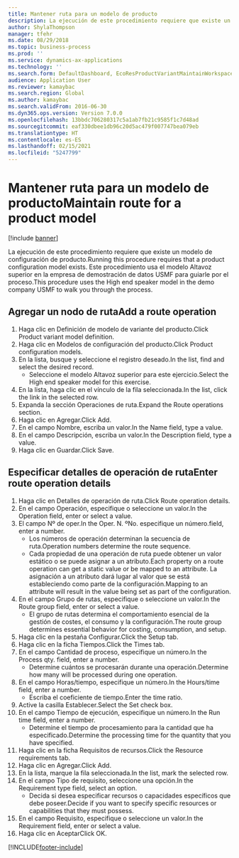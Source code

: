 ```yaml
---
title: Mantener ruta para un modelo de producto
description: La ejecución de este procedimiento requiere que existe un modelo de configuración de producto.
author: ShylaThompson
manager: tfehr
ms.date: 08/29/2018
ms.topic: business-process
ms.prod: ''
ms.service: dynamics-ax-applications
ms.technology: ''
ms.search.form: DefaultDashboard, EcoResProductVariantMaintainWorkspace, PCProductConfigurationModelListPage, PCProductConfigurationModelDetails, PCRouteOperationDetails, WrkCtrCapabilityLookUp
audience: Application User
ms.reviewer: kamaybac
ms.search.region: Global
ms.author: kamaybac
ms.search.validFrom: 2016-06-30
ms.dyn365.ops.version: Version 7.0.0
ms.openlocfilehash: 13bbdc706280317c5a1ab7fb21c9585f1c7d48ad
ms.sourcegitcommit: eaf330dbee1db96c20d5ac479f007747bea079eb
ms.translationtype: HT
ms.contentlocale: es-ES
ms.lasthandoff: 02/15/2021
ms.locfileid: "5247799"
---
```

# <a name="maintain-route-for-a-product-model"></a><span data-ttu-id="39dd5-103">Mantener ruta para un modelo de producto</span><span class="sxs-lookup"><span data-stu-id="39dd5-103">Maintain route for a product model</span></span>

[!include [banner](../../includes/banner.md)]

<span data-ttu-id="39dd5-104">La ejecución de este procedimiento requiere que existe un modelo de configuración de producto.</span><span class="sxs-lookup"><span data-stu-id="39dd5-104">Running this procedure requires that a product configuration model exists.</span></span> <span data-ttu-id="39dd5-105">Este procedimiento usa el modelo Altavoz superior en la empresa de demostración de datos USMF para guiarle por el proceso.</span><span class="sxs-lookup"><span data-stu-id="39dd5-105">This procedure uses the High end speaker model in the demo company USMF to walk you through the process.</span></span>


## <a name="add-a-route-operation"></a><span data-ttu-id="39dd5-106">Agregar un nodo de ruta</span><span class="sxs-lookup"><span data-stu-id="39dd5-106">Add a route operation</span></span>
1. <span data-ttu-id="39dd5-107">Haga clic en Definición de modelo de variante del producto.</span><span class="sxs-lookup"><span data-stu-id="39dd5-107">Click Product variant model definition.</span></span>
2. <span data-ttu-id="39dd5-108">Haga clic en Modelos de configuración del producto.</span><span class="sxs-lookup"><span data-stu-id="39dd5-108">Click Product configuration models.</span></span>
3. <span data-ttu-id="39dd5-109">En la lista, busque y seleccione el registro deseado.</span><span class="sxs-lookup"><span data-stu-id="39dd5-109">In the list, find and select the desired record.</span></span>
    * <span data-ttu-id="39dd5-110">Seleccione el modelo Altavoz superior para este ejercicio.</span><span class="sxs-lookup"><span data-stu-id="39dd5-110">Select the High end speaker model for this exercise.</span></span>  
4. <span data-ttu-id="39dd5-111">En la lista, haga clic en el vínculo de la fila seleccionada.</span><span class="sxs-lookup"><span data-stu-id="39dd5-111">In the list, click the link in the selected row.</span></span>
5. <span data-ttu-id="39dd5-112">Expanda la sección Operaciones de ruta.</span><span class="sxs-lookup"><span data-stu-id="39dd5-112">Expand the Route operations section.</span></span>
6. <span data-ttu-id="39dd5-113">Haga clic en Agregar.</span><span class="sxs-lookup"><span data-stu-id="39dd5-113">Click Add.</span></span>
7. <span data-ttu-id="39dd5-114">En el campo Nombre, escriba un valor.</span><span class="sxs-lookup"><span data-stu-id="39dd5-114">In the Name field, type a value.</span></span>
8. <span data-ttu-id="39dd5-115">En el campo Descripción, escriba un valor.</span><span class="sxs-lookup"><span data-stu-id="39dd5-115">In the Description field, type a value.</span></span>
9. <span data-ttu-id="39dd5-116">Haga clic en Guardar.</span><span class="sxs-lookup"><span data-stu-id="39dd5-116">Click Save.</span></span>

## <a name="enter-route-operation-details"></a><span data-ttu-id="39dd5-117">Especificar detalles de operación de ruta</span><span class="sxs-lookup"><span data-stu-id="39dd5-117">Enter route operation details</span></span>
1. <span data-ttu-id="39dd5-118">Haga clic en Detalles de operación de ruta.</span><span class="sxs-lookup"><span data-stu-id="39dd5-118">Click Route operation details.</span></span>
2. <span data-ttu-id="39dd5-119">En el campo Operación, especifique o seleccione un valor.</span><span class="sxs-lookup"><span data-stu-id="39dd5-119">In the Operation field, enter or select a value.</span></span>
3. <span data-ttu-id="39dd5-120">El campo Nº de oper.</span><span class="sxs-lookup"><span data-stu-id="39dd5-120">In the Oper.</span></span> <span data-ttu-id="39dd5-121">N. º</span><span class="sxs-lookup"><span data-stu-id="39dd5-121">No.</span></span> <span data-ttu-id="39dd5-122">especifique un número.</span><span class="sxs-lookup"><span data-stu-id="39dd5-122">field, enter a number.</span></span>
    * <span data-ttu-id="39dd5-123">Los números de operación determinan la secuencia de ruta.</span><span class="sxs-lookup"><span data-stu-id="39dd5-123">Operation numbers determine the route sequence.</span></span>  
    * <span data-ttu-id="39dd5-124">Cada propiedad de una operación de ruta puede obtener un valor estático o se puede asignar a un atributo.</span><span class="sxs-lookup"><span data-stu-id="39dd5-124">Each property on a route operation can get a static value or be mapped to an attribute.</span></span> <span data-ttu-id="39dd5-125">La asignación a un atributo dará lugar al valor que se está estableciendo como parte de la configuración.</span><span class="sxs-lookup"><span data-stu-id="39dd5-125">Mapping to an attribute will result in the value being set as part of the configuration.</span></span>  
4. <span data-ttu-id="39dd5-126">En el campo Grupo de rutas, especifique o seleccione un valor.</span><span class="sxs-lookup"><span data-stu-id="39dd5-126">In the Route group field, enter or select a value.</span></span>
    * <span data-ttu-id="39dd5-127">El grupo de rutas determina el comportamiento esencial de la gestión de costes, el consumo y la configuración.</span><span class="sxs-lookup"><span data-stu-id="39dd5-127">The route group determines essential behavior for costing, consumption, and setup.</span></span>  
5. <span data-ttu-id="39dd5-128">Haga clic en la pestaña Configurar.</span><span class="sxs-lookup"><span data-stu-id="39dd5-128">Click the Setup tab.</span></span>
6. <span data-ttu-id="39dd5-129">Haga clic en la ficha Tiempos.</span><span class="sxs-lookup"><span data-stu-id="39dd5-129">Click the Times tab.</span></span>
7. <span data-ttu-id="39dd5-130">En el campo Cantidad de proceso, especifique un número.</span><span class="sxs-lookup"><span data-stu-id="39dd5-130">In the Process qty. field, enter a number.</span></span>
    * <span data-ttu-id="39dd5-131">Determine cuántos se procesarán durante una operación.</span><span class="sxs-lookup"><span data-stu-id="39dd5-131">Determine how many will be processed during one operation.</span></span>  
8. <span data-ttu-id="39dd5-132">En el campo Horas/tiempo, especifique un número.</span><span class="sxs-lookup"><span data-stu-id="39dd5-132">In the Hours/time field, enter a number.</span></span>
    * <span data-ttu-id="39dd5-133">Escriba el coeficiente de tiempo.</span><span class="sxs-lookup"><span data-stu-id="39dd5-133">Enter the time ratio.</span></span>  
9. <span data-ttu-id="39dd5-134">Active la casilla Establecer.</span><span class="sxs-lookup"><span data-stu-id="39dd5-134">Select the Set check box.</span></span>
10. <span data-ttu-id="39dd5-135">En el campo Tiempo de ejecución, especifique un número.</span><span class="sxs-lookup"><span data-stu-id="39dd5-135">In the Run time field, enter a number.</span></span>
    * <span data-ttu-id="39dd5-136">Determine el tiempo de procesamiento para la cantidad que ha especificado.</span><span class="sxs-lookup"><span data-stu-id="39dd5-136">Determine the processing time for the quantity that you have specified.</span></span>  
11. <span data-ttu-id="39dd5-137">Haga clic en la ficha Requisitos de recursos.</span><span class="sxs-lookup"><span data-stu-id="39dd5-137">Click the Resource requirements tab.</span></span>
12. <span data-ttu-id="39dd5-138">Haga clic en Agregar.</span><span class="sxs-lookup"><span data-stu-id="39dd5-138">Click Add.</span></span>
13. <span data-ttu-id="39dd5-139">En la lista, marque la fila seleccionada.</span><span class="sxs-lookup"><span data-stu-id="39dd5-139">In the list, mark the selected row.</span></span>
14. <span data-ttu-id="39dd5-140">En el campo Tipo de requisito, seleccione una opción.</span><span class="sxs-lookup"><span data-stu-id="39dd5-140">In the Requirement type field, select an option.</span></span>
    * <span data-ttu-id="39dd5-141">Decida si desea especificar recursos o capacidades específicos que debe poseer.</span><span class="sxs-lookup"><span data-stu-id="39dd5-141">Decide if you want to specify specific resources or capabilities that they must possess.</span></span>  
15. <span data-ttu-id="39dd5-142">En el campo Requisito, especifique o seleccione un valor.</span><span class="sxs-lookup"><span data-stu-id="39dd5-142">In the Requirement field, enter or select a value.</span></span>
16. <span data-ttu-id="39dd5-143">Haga clic en Aceptar</span><span class="sxs-lookup"><span data-stu-id="39dd5-143">Click OK.</span></span>



[!INCLUDE[footer-include](../../../includes/footer-banner.md)]